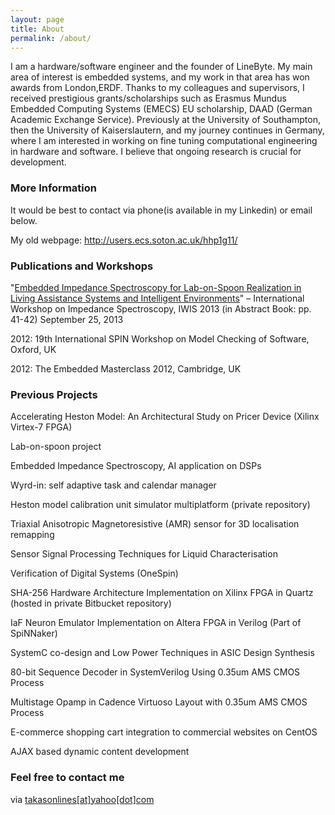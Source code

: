 ```yaml
---
layout: page
title: About
permalink: /about/
---
```


I am a hardware/software engineer and the founder of LineByte. My main area of interest is embedded systems, and my work in that area has won awards from London,ERDF. Thanks to my colleagues and supervisors, I received prestigious grants/scholarships such as Erasmus Mundus Embedded Computing Systems (EMECS) EU scholarship, DAAD (German Academic Exchange Service). Previously at the University of Southampton, then the University of Kaiserslautern, and my journey continues in Germany, where I am interested in working on fine tuning computational engineering in hardware and software. I believe that ongoing research is crucial for development. 

### More Information

It would be best to contact via phone(is available in my Linkedin) or email below.

My old webpage: http://users.ecs.soton.ac.uk/hhp1g11/

### Publications and Workshops

"[Embedded Impedance Spectroscopy for Lab-on-Spoon Realization in Living Assistance Systems and Intelligent Environments](/images/pekmezci_IWIS_2013_PAK%20_final_pdf.pdf)"
– International Workshop on Impedance Spectroscopy, IWIS 2013 (in Abstract Book: pp. 41-42) September 25, 2013 

2012: 19th International SPIN Workshop on Model Checking of Software, Oxford, UK

2012: The Embedded Masterclass 2012, Cambridge, UK

### Previous Projects

Accelerating Heston Model: An Architectural Study on Pricer Device (Xilinx Virtex-7 FPGA)

Lab-on-spoon project

Embedded Impedance Spectroscopy, AI application on DSPs

Wyrd-in: self adaptive task and calendar manager

Heston model calibration unit simulator multiplatform (private repository)

Triaxial Anisotropic Magnetoresistive (AMR) sensor for 3D localisation remapping

Sensor Signal Processing Techniques for Liquid Characterisation

Verification of Digital Systems (OneSpin)

SHA-256 Hardware Architecture Implementation on Xilinx FPGA in Quartz (hosted in private Bitbucket repository)

IaF Neuron Emulator Implementation on Altera FPGA in Verilog (Part of SpiNNaker)

SystemC co-design and Low Power Techniques in ASIC Design Synthesis

80-bit Sequence Decoder in SystemVerilog Using 0.35um AMS CMOS Process

Multistage Opamp in Cadence Virtuoso Layout with 0.35um AMS CMOS Process

E-commerce shopping cart integration to commercial websites on CentOS

AJAX based dynamic content development

### Feel free to contact me

via [takasonlines[at]yahoo[dot]com](mailto:takasonlines[at]yahoo[dot]com)

